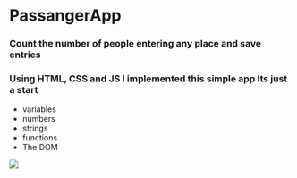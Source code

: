 # PassangerApp
### Count the number of people entering any place and save entries
### Using HTML, CSS and JS I implemented this simple app Its just a start
* variables
* numbers
* strings
* functions
* The DOM

<img src="https://user-images.githubusercontent.com/60510323/209204712-3cdd4624-c73b-40fe-9100-088f941887e6.png">


